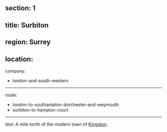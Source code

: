 section: 1
----
title: Surbiton
----
region: Surrey
----
location: 
----
company:
- london-and-south-western
----
route:
- london-to-southampton-dorchester-and-weymouth
- surbiton-to-hampton-court
----
text: A mile north of the modern town of [Kingston](/stations/kingston).

